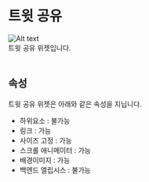 # 트윗 공유
![Alt text](/img/property-tweet.png)<br />
트윗 공유 위젯입니다.<br /><br />


## 속성
트윗 공유 위젯은 아래와 같은 속성을 지닙니다.

* 하위요소 : 불가능
* 링크 : 가능
* 사이즈 고정 : 가능
* 스크롤 애니메이터 : 가능
* 배경이미지 : 가능
* 백엔드 엘립시스 : 불가능
<br />

